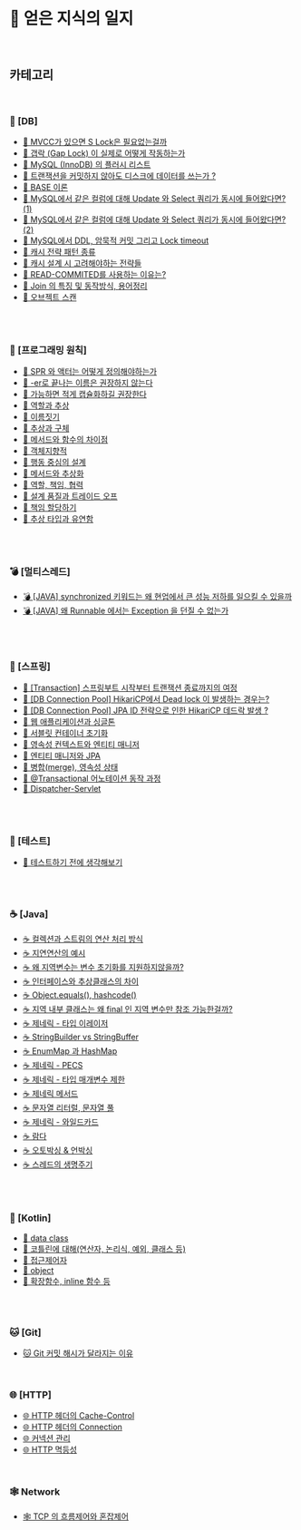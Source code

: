 # 📕 얻은 지식의 일지

</br>

## 카테고리

</br>

### 💾 [DB]

- [💾 MVCC가 있으면 S Lock은 필요없는걸까](https://github.com/leeMK09/MemoMemo/blob/main/%F0%9F%92%BE%20DB/MVCC%EA%B0%80%20%EC%9E%88%EC%9C%BC%EB%A9%B4%20S%20Lock%EC%9D%80%20%ED%95%84%EC%9A%94%EC%97%86%EB%8A%94%EA%B1%B8%EA%B9%8C.md)
- [💾 갭락 (Gap Lock) 이 실제로 어떻게 작동하는가](<https://github.com/leeMK09/MemoMemo/blob/main/%F0%9F%92%BE%20DB/%EA%B0%AD%EB%9D%BD%20(Gap%20Lock)%20%EC%9D%B4%20%EC%8B%A4%EC%A0%9C%EB%A1%9C%20%EC%96%B4%EB%96%BB%EA%B2%8C%20%EC%9E%91%EB%8F%99%ED%95%98%EB%8A%94%EA%B0%80.md>)
- [💾 MySQL (InnoDB) 의 플러시 리스트](<https://github.com/leeMK09/MemoMemo/blob/main/%F0%9F%92%BE%20DB/MySQL%20(InnoDB)%20%EC%9D%98%20%ED%94%8C%EB%9F%AC%EC%8B%9C%20%EB%A6%AC%EC%8A%A4%ED%8A%B8.md>)
- [💾 트랜잭션을 커밋하지 않아도 디스크에 데이터를 쓰는가 ?](https://github.com/leeMK09/MemoMemo/blob/main/%F0%9F%92%BE%20DB/%ED%8A%B8%EB%9E%9C%EC%9E%AD%EC%85%98%EC%9D%84%20%EC%BB%A4%EB%B0%8B%ED%95%98%EC%A7%80%20%EC%95%8A%EC%95%84%EB%8F%84%20%EB%94%94%EC%8A%A4%ED%81%AC%EC%97%90%20%EB%8D%B0%EC%9D%B4%ED%84%B0%EB%A5%BC%20%EC%93%B0%EB%8A%94%EA%B0%80%20%3F.md)
- [💾 BASE 이론](https://github.com/leeMK09/MemoMemo/blob/main/%F0%9F%92%BE%20DB/BASE%20%EC%9D%B4%EB%A1%A0.md)
- [💾 MySQL에서 같은 컬럼에 대해 Update 와 Select 쿼리가 동시에 들어왔다면? (1)](<https://github.com/leeMK09/MemoMemo/blob/main/%F0%9F%92%BE%20DB/MySQL%EC%97%90%EC%84%9C%20%EA%B0%99%EC%9D%80%20%EC%BB%AC%EB%9F%BC%EC%97%90%20%EB%8C%80%ED%95%B4%20Update%20%EC%99%80%20Select%20%EC%BF%BC%EB%A6%AC%EA%B0%80%20%EB%8F%99%EC%8B%9C%EC%97%90%20%EB%93%A4%EC%96%B4%EC%99%94%EB%8B%A4%EB%A9%B4%3F%20(1).md>)
- [💾 MySQL에서 같은 컬럼에 대해 Update 와 Select 쿼리가 동시에 들어왔다면? (2)](<https://github.com/leeMK09/MemoMemo/blob/main/%F0%9F%92%BE%20DB/MySQL%EC%97%90%EC%84%9C%20%EA%B0%99%EC%9D%80%20%EC%BB%AC%EB%9F%BC%EC%97%90%20%EB%8C%80%ED%95%B4%20Update%20%EC%99%80%20Select%20%EC%BF%BC%EB%A6%AC%EA%B0%80%20%EB%8F%99%EC%8B%9C%EC%97%90%20%EB%93%A4%EC%96%B4%EC%99%94%EB%8B%A4%EB%A9%B4%3F%20(2).md>)
- [💾 MySQL에서 DDL, 암묵적 커밋 그리고 Lock timeout](https://github.com/leeMK09/MemoMemo/blob/main/%F0%9F%92%BE%20DB/MySQL%EC%97%90%EC%84%9C%20DDL%2C%20%EC%95%94%EB%AC%B5%EC%A0%81%20%EC%BB%A4%EB%B0%8B%20%EA%B7%B8%EB%A6%AC%EA%B3%A0%20Lock%20timeout.md)
- [💾 캐시 전략 패턴 종류](https://github.com/leeMK09/MemoMemo/blob/main/%F0%9F%92%BE%20DB/%EC%BA%90%EC%8B%B1%20%EC%A0%84%EB%9E%B5%20%ED%8C%A8%ED%84%B4%20%EC%A2%85%EB%A5%98.md)
- [💾 캐시 설계 시 고려해야하는 전략들](https://github.com/leeMK09/MemoMemo/blob/main/%F0%9F%92%BE%20DB/%EC%BA%90%EC%8B%9C%20%EC%84%A4%EA%B3%84%20%EC%8B%9C%20%EA%B3%A0%EB%A0%A4%ED%95%B4%EC%95%BC%ED%95%98%EB%8A%94%20%EC%A0%84%EB%9E%B5%EB%93%A4.md)
- [💾 READ-COMMITED를 사용하는 이유는?](https://github.com/leeMK09/MemoMemo/blob/main/%F0%9F%92%BE%20DB/READ-COMMITED%EB%A5%BC%20%EC%82%AC%EC%9A%A9%ED%95%98%EB%8A%94%20%EC%9D%B4%EC%9C%A0%EB%8A%94%3F.md)
- [💾 Join 의 특징 및 동작방식, 용어정리](https://github.com/leeMK09/MemoMemo/blob/main/%F0%9F%92%BE%20DB/Join%20%EC%9D%98%20%ED%8A%B9%EC%A7%95%20%EB%B0%8F%20%EB%8F%99%EC%9E%91%EB%B0%A9%EC%8B%9D%2C%20%EC%9A%A9%EC%96%B4%EC%A0%95%EB%A6%AC.md)
- [💾 오브젝트 스캔](https://github.com/leeMK09/MemoMemo/blob/main/%F0%9F%92%BE%20DB/%EC%98%A4%EB%B8%8C%EC%A0%9D%ED%8A%B8%20%EC%8A%A4%EC%BA%94.md)

</br>
</br>

### 🧠 [프로그래밍 원칙]

- [🧠 SPR 와 액터는 어떻게 정의해야하는가](https://github.com/leeMK09/MemoMemo/blob/main/%F0%9F%A7%A0%20%ED%94%84%EB%A1%9C%EA%B7%B8%EB%9E%98%EB%B0%8D_%EC%9B%90%EC%B9%99/SRP%20%EC%99%80%20%EC%95%A1%ED%84%B0%EB%8A%94%20%EC%96%B4%EB%96%BB%EA%B2%8C%20%EC%A0%95%EC%9D%98%ED%95%B4%EC%95%BC%ED%95%98%EB%8A%94%EA%B0%80.md)
- [🧠 -er로 끝나는 이름은 권장하지 않는다](https://github.com/leeMK09/MemoMemo/blob/main/%F0%9F%A7%A0%20%ED%94%84%EB%A1%9C%EA%B7%B8%EB%9E%98%EB%B0%8D_%EC%9B%90%EC%B9%99/-er%EB%A1%9C%20%EB%81%9D%EB%82%98%EB%8A%94%20%EC%9D%B4%EB%A6%84%EC%9D%80%20%EA%B6%8C%EC%9E%A5%ED%95%98%EC%A7%80%20%EC%95%8A%EB%8A%94%EB%8B%A4.md)
- [🧠 가능하면 적게 캡슐화하길 권장한다](https://github.com/leeMK09/MemoMemo/blob/main/%F0%9F%A7%A0%20%ED%94%84%EB%A1%9C%EA%B7%B8%EB%9E%98%EB%B0%8D_%EC%9B%90%EC%B9%99/%EA%B0%80%EB%8A%A5%ED%95%98%EB%A9%B4%20%EC%A0%81%EA%B2%8C%20%EC%BA%A1%EC%8A%90%ED%99%94%ED%95%98%EA%B8%B8%20%EA%B6%8C%EC%9E%A5%ED%95%9C%EB%8B%A4.md)
- [🧠 역할과 추상](https://github.com/leeMK09/MemoMemo/blob/main/%F0%9F%A7%A0%20%ED%94%84%EB%A1%9C%EA%B7%B8%EB%9E%98%EB%B0%8D_%EC%9B%90%EC%B9%99/%EC%97%AD%ED%95%A0%EA%B3%BC%20%EC%B6%94%EC%83%81.md)
- [🧠 이름짓기](https://github.com/leeMK09/MemoMemo/blob/main/%F0%9F%A7%A0%20%ED%94%84%EB%A1%9C%EA%B7%B8%EB%9E%98%EB%B0%8D_%EC%9B%90%EC%B9%99/%EC%9D%B4%EB%A6%84%EC%A7%93%EA%B8%B0.md)
- [🧠 추상과 구체](https://github.com/leeMK09/MemoMemo/blob/main/%F0%9F%A7%A0%20%ED%94%84%EB%A1%9C%EA%B7%B8%EB%9E%98%EB%B0%8D_%EC%9B%90%EC%B9%99/%EC%B6%94%EC%83%81%EA%B3%BC%20%EA%B5%AC%EC%B2%B4.md)
- [🧠 메서드와 함수의 차이점](https://github.com/leeMK09/MemoMemo/blob/main/%F0%9F%A7%A0%20%ED%94%84%EB%A1%9C%EA%B7%B8%EB%9E%98%EB%B0%8D_%EC%9B%90%EC%B9%99/%EB%A9%94%EC%84%9C%EB%93%9C%EC%99%80%20%ED%95%A8%EC%88%98%EC%9D%98%20%EC%B0%A8%EC%9D%B4%EC%A0%90.md)
- [🧠 객체지향적](https://github.com/leeMK09/MemoMemo/blob/main/%F0%9F%A7%A0%20%ED%94%84%EB%A1%9C%EA%B7%B8%EB%9E%98%EB%B0%8D_%EC%9B%90%EC%B9%99/%EA%B0%9D%EC%B2%B4%EC%A7%80%ED%96%A5%EC%A0%81.md)
- [🧠 행동 중심의 설계](https://github.com/leeMK09/MemoMemo/blob/main/%F0%9F%A7%A0%20%ED%94%84%EB%A1%9C%EA%B7%B8%EB%9E%98%EB%B0%8D_%EC%9B%90%EC%B9%99/%ED%96%89%EB%8F%99%20%EC%A4%91%EC%8B%AC%EC%9D%98%20%EC%84%A4%EA%B3%84.md)
- [🧠 메서드와 추상화](https://github.com/leeMK09/MemoMemo/blob/main/%F0%9F%A7%A0%20%ED%94%84%EB%A1%9C%EA%B7%B8%EB%9E%98%EB%B0%8D_%EC%9B%90%EC%B9%99/%EB%A9%94%EC%84%9C%EB%93%9C%EC%99%80%20%EC%B6%94%EC%83%81%ED%99%94.md)
- [🧠 역할, 책임, 협력](https://github.com/leeMK09/MemoMemo/blob/main/%F0%9F%A7%A0%20%ED%94%84%EB%A1%9C%EA%B7%B8%EB%9E%98%EB%B0%8D_%EC%9B%90%EC%B9%99/%EC%97%AD%ED%95%A0%2C%20%EC%B1%85%EC%9E%84%2C%20%ED%98%91%EB%A0%A5.md)
- [🧠 설계 품질과 트레이드 오프](https://github.com/leeMK09/MemoMemo/blob/main/%F0%9F%A7%A0%20%ED%94%84%EB%A1%9C%EA%B7%B8%EB%9E%98%EB%B0%8D_%EC%9B%90%EC%B9%99/%EC%84%A4%EA%B3%84%20%ED%92%88%EC%A7%88%EA%B3%BC%20%ED%8A%B8%EB%A0%88%EC%9D%B4%EB%93%9C%20%EC%98%A4%ED%94%84.md)
- [🧠 책임 할당하기](https://github.com/leeMK09/MemoMemo/blob/main/%F0%9F%A7%A0%20%ED%94%84%EB%A1%9C%EA%B7%B8%EB%9E%98%EB%B0%8D_%EC%9B%90%EC%B9%99/%EC%B1%85%EC%9E%84%20%ED%95%A0%EB%8B%B9%ED%95%98%EA%B8%B0.md)
- [🧠 추상 타입과 유연함](https://github.com/leeMK09/MemoMemo/blob/main/%F0%9F%A7%A0%20%ED%94%84%EB%A1%9C%EA%B7%B8%EB%9E%98%EB%B0%8D_%EC%9B%90%EC%B9%99/%EC%B6%94%EC%83%81%20%ED%83%80%EC%9E%85%EA%B3%BC%20%EC%9C%A0%EC%97%B0%ED%95%A8.md)

</br>
</br>

### 💣 [멀티스레드]

- [💣 [JAVA] synchronized 키워드는 왜 현업에서 큰 성능 저하를 일으킬 수 있을까](https://github.com/leeMK09/MemoMemo/blob/main/%F0%9F%92%A3%20%EB%A9%80%ED%8B%B0%EC%8A%A4%EB%A0%88%EB%93%9C/%5BJAVA%5D%20synchronized%20%ED%82%A4%EC%9B%8C%EB%93%9C%EB%8A%94%20%EC%99%9C%20%ED%98%84%EC%97%85%EC%97%90%EC%84%9C%20%ED%81%B0%20%EC%84%B1%EB%8A%A5%20%EC%A0%80%ED%95%98%EB%A5%BC%20%EC%9D%BC%EC%9C%BC%ED%82%AC%20%EC%88%98%20%EC%9E%88%EC%9D%84%EA%B9%8C.md)
- [💣 [JAVA] 왜 Runnable 에서는 Exception 을 던질 수 없는가](https://github.com/leeMK09/MemoMemo/blob/main/%F0%9F%92%A3%20%EB%A9%80%ED%8B%B0%EC%8A%A4%EB%A0%88%EB%93%9C/%5BJAVA%5D%20%EC%99%9C%20Runnable%20%EC%97%90%EC%84%9C%EB%8A%94%20Exception%20%EC%9D%84%20%EB%8D%98%EC%A7%88%20%EC%88%98%20%EC%97%86%EB%8A%94%EA%B0%80.md)

</br>
</br>

### 🌿 [스프링]

- [🌿 [Transaction] 스프링부트 시작부터 트랜잭션 종료까지의 여정](https://github.com/leeMK09/MemoMemo/blob/main/%F0%9F%8C%BF%20%EC%8A%A4%ED%94%84%EB%A7%81/%5BTransaction%5D%20%EC%8A%A4%ED%94%84%EB%A7%81%EB%B6%80%ED%8A%B8%20%EC%8B%9C%EC%9E%91%EB%B6%80%ED%84%B0%20%ED%8A%B8%EB%9E%9C%EC%9E%AD%EC%85%98%20%EC%A2%85%EB%A3%8C%EA%B9%8C%EC%A7%80%EC%9D%98%20%EC%97%AC%EC%A0%95.md)
- [🌿 [DB Connection Pool] HikariCP에서 Dead lock 이 발생하는 경우는?](https://github.com/leeMK09/MemoMemo/blob/main/%F0%9F%8C%BF%20%EC%8A%A4%ED%94%84%EB%A7%81/%5BDB%20Connection%20Pool%5D%20HikariCP%EC%97%90%EC%84%9C%20Dead%20lock%20%EC%9D%B4%20%EB%B0%9C%EC%83%9D%ED%95%98%EB%8A%94%20%EA%B2%BD%EC%9A%B0%EB%8A%94%3F.md)
- [🌿 [DB Connection Pool] JPA ID 전략으로 인한 HikariCP 데드락 발생 ?](https://github.com/leeMK09/MemoMemo/blob/main/%F0%9F%8C%BF%20%EC%8A%A4%ED%94%84%EB%A7%81/%5BDB%20Connection%20Pool%5D%20JPA%20ID%20%EC%A0%84%EB%9E%B5%EC%9C%BC%EB%A1%9C%20%EC%9D%B8%ED%95%9C%20HikariCP%20%EB%8D%B0%EB%93%9C%EB%9D%BD%20%EB%B0%9C%EC%83%9D%20%3F.md)
- [🌿 웹 애플리케이션과 싱글톤](https://github.com/leeMK09/MemoMemo/blob/main/%F0%9F%8C%BF%20%EC%8A%A4%ED%94%84%EB%A7%81/%EC%9B%B9%20%EC%95%A0%ED%94%8C%EB%A6%AC%EC%BC%80%EC%9D%B4%EC%85%98%EA%B3%BC%20%EC%8B%B1%EA%B8%80%ED%86%A4.md)
- [🌿 서블릿 컨테이너 초기화](https://github.com/leeMK09/MemoMemo/blob/main/%F0%9F%8C%BF%20%EC%8A%A4%ED%94%84%EB%A7%81/%EC%84%9C%EB%B8%94%EB%A6%BF%20%EC%BB%A8%ED%85%8C%EC%9D%B4%EB%84%88%20%EC%B4%88%EA%B8%B0%ED%99%94.md)
- [🌿 영속성 컨텍스트와 엔티티 매니저](https://github.com/leeMK09/MemoMemo/blob/main/%F0%9F%8C%BF%20%EC%8A%A4%ED%94%84%EB%A7%81/%EC%98%81%EC%86%8D%EC%84%B1%20%EC%BB%A8%ED%85%8D%EC%8A%A4%ED%8A%B8%EC%99%80%20%EC%97%94%ED%8B%B0%ED%8B%B0%20%EB%A7%A4%EB%8B%88%EC%A0%80.md)
- [🌿 엔티티 매니저와 JPA](https://github.com/leeMK09/MemoMemo/blob/main/%F0%9F%8C%BF%20%EC%8A%A4%ED%94%84%EB%A7%81/%EC%97%94%ED%8B%B0%ED%8B%B0%20%EB%A7%A4%EB%8B%88%EC%A0%80%EC%99%80%20JPA.md)
- [🌿 병합(merge), 영속성 상태](<https://github.com/leeMK09/MemoMemo/blob/main/%F0%9F%8C%BF%20%EC%8A%A4%ED%94%84%EB%A7%81/%EB%B3%91%ED%95%A9(merge)%2C%20%EC%98%81%EC%86%8D%EC%84%B1%20%EC%83%81%ED%83%9C.md>)
- [🌿 @Transactional 어노테이션 동작 과정](https://github.com/leeMK09/MemoMemo/blob/main/%F0%9F%8C%BF%20%EC%8A%A4%ED%94%84%EB%A7%81/%40Transactional%20%EC%96%B4%EB%85%B8%ED%85%8C%EC%9D%B4%EC%85%98%20%EB%8F%99%EC%9E%91%20%EA%B3%BC%EC%A0%95.md)
- [🌿 Dispatcher-Servlet](https://github.com/leeMK09/MemoMemo/blob/main/%F0%9F%8C%BF%20%EC%8A%A4%ED%94%84%EB%A7%81/Dispatcher-Servlet.md)

</br>
</br>

### 🧪 [테스트]

- [🧪 테스트하기 전에 생각해보기](https://github.com/leeMK09/MemoMemo/blob/main/%F0%9F%A7%AA%20%ED%85%8C%EC%8A%A4%ED%8A%B8/%ED%85%8C%EC%8A%A4%ED%8A%B8%ED%95%98%EA%B8%B0%20%EC%A0%84%EC%97%90%20%EC%83%9D%EA%B0%81%ED%95%B4%EB%B3%B4%EA%B8%B0.md)

</br>
</br>

### ☕ [Java]

- [☕ 컬렉션과 스트림의 연산 처리 방식](https://github.com/leeMK09/MemoMemo/blob/main/%E2%98%95%20Java/%EC%BB%AC%EB%A0%89%EC%85%98%EA%B3%BC%20%EC%8A%A4%ED%8A%B8%EB%A6%BC%EC%9D%98%20%EC%97%B0%EC%82%B0%20%EC%B2%98%EB%A6%AC%20%EB%B0%A9%EC%8B%9D.md)
- [☕ 지연연산의 예시](https://github.com/leeMK09/MemoMemo/blob/main/%E2%98%95%20Java/%EC%A7%80%EC%97%B0%EC%97%B0%EC%82%B0%EC%9D%98%20%EC%98%88%EC%8B%9C.md)
- [☕ 왜 지역변수는 변수 초기화를 지원하지않을까?](https://github.com/leeMK09/MemoMemo/blob/main/%E2%98%95%20Java/%EC%99%9C%20%EC%A7%80%EC%97%AD%EB%B3%80%EC%88%98%EB%8A%94%20%EB%B3%80%EC%88%98%20%EC%B4%88%EA%B8%B0%ED%99%94%EB%A5%BC%20%EC%A7%80%EC%9B%90%ED%95%98%EC%A7%80%EC%95%8A%EC%9D%84%EA%B9%8C%3F.md)
- [☕ 인터페이스와 추상클래스의 차이](https://github.com/leeMK09/MemoMemo/blob/main/%E2%98%95%20Java/%EC%9D%B8%ED%84%B0%ED%8E%98%EC%9D%B4%EC%8A%A4%EC%99%80%20%EC%B6%94%EC%83%81%ED%81%B4%EB%9E%98%EC%8A%A4%EC%9D%98%20%EC%B0%A8%EC%9D%B4.md)
- [☕ Object.equals(), hashcode()](<https://github.com/leeMK09/MemoMemo/blob/main/%E2%98%95%20Java/Object.equals()%2C%20hashcode().md>)
- [☕ 지역 내부 클래스는 왜 final 인 지역 변수만 참조 가능한걸까?](https://github.com/leeMK09/MemoMemo/blob/main/%E2%98%95%20Java/%EC%A7%80%EC%97%AD%20%EB%82%B4%EB%B6%80%20%ED%81%B4%EB%9E%98%EC%8A%A4%EB%8A%94%20%EC%99%9C%20final%20%EC%9D%B8%20%EC%A7%80%EC%97%AD%20%EB%B3%80%EC%88%98%EB%A7%8C%20%EC%B0%B8%EC%A1%B0%20%EA%B0%80%EB%8A%A5%ED%95%9C%EA%B1%B8%EA%B9%8C%3F.md)
- [☕ 제네릭 - 타입 이레이저](https://github.com/leeMK09/MemoMemo/blob/main/%E2%98%95%20Java/%EC%A0%9C%EB%84%A4%EB%A6%AD%20-%20%ED%83%80%EC%9E%85%20%EC%9D%B4%EB%A0%88%EC%9D%B4%EC%A0%80.md)
- [☕ StringBuilder vs StringBuffer](https://github.com/leeMK09/MemoMemo/blob/main/%E2%98%95%20Java/StringBuilder%20vs%20StringBuffer.md)
- [☕ EnumMap 과 HashMap](https://github.com/leeMK09/MemoMemo/blob/main/%E2%98%95%20Java/EnumMap%20%EA%B3%BC%20HashMap.md)
- [☕ 제네릭 - PECS](https://github.com/leeMK09/MemoMemo/blob/main/%E2%98%95%20Java/%EC%A0%9C%EB%84%A4%EB%A6%AD%20-%20PECS.md)
- [☕ 제네릭 - 타입 매개변수 제한](https://github.com/leeMK09/MemoMemo/blob/main/%E2%98%95%20Java/%EC%A0%9C%EB%84%A4%EB%A6%AD%20-%20%ED%83%80%EC%9E%85%20%EB%A7%A4%EA%B0%9C%EB%B3%80%EC%88%98%20%EC%A0%9C%ED%95%9C.md)
- [☕ 제네릭 메서드](https://github.com/leeMK09/MemoMemo/blob/main/%E2%98%95%20Java/%EC%A0%9C%EB%84%A4%EB%A6%AD%20%EB%A9%94%EC%84%9C%EB%93%9C.md)
- [☕ 문자열 리터럴, 문자열 풀](https://github.com/leeMK09/MemoMemo/blob/main/%E2%98%95%20Java/%EB%AC%B8%EC%9E%90%EC%97%B4%20%EB%A6%AC%ED%84%B0%EB%9F%B4%2C%20%EB%AC%B8%EC%9E%90%EC%97%B4%20%ED%92%80.md)
- [☕ 제네릭 - 와일드카드](https://github.com/leeMK09/MemoMemo/blob/main/%E2%98%95%20Java/%EC%A0%9C%EB%84%A4%EB%A6%AD%20-%20%EC%99%80%EC%9D%BC%EB%93%9C%EC%B9%B4%EB%93%9C.md)
- [☕ 람다](https://github.com/leeMK09/MemoMemo/blob/main/%E2%98%95%20Java/%EB%9E%8C%EB%8B%A4.md)
- [☕ 오토박싱 & 언박싱](https://github.com/leeMK09/MemoMemo/blob/main/%E2%98%95%20Java/%EC%98%A4%ED%86%A0%EB%B0%95%EC%8B%B1%20%26%20%EC%96%B8%EB%B0%95%EC%8B%B1.md)
- [☕ 스레드의 생명주기](https://github.com/leeMK09/MemoMemo/blob/main/%E2%98%95%20Java/%EC%8A%A4%EB%A0%88%EB%93%9C%EC%9D%98%20%EC%83%9D%EB%AA%85%EC%A3%BC%EA%B8%B0.md)

</br>
</br>

### 🦄 [Kotlin]

- [🦄 data class](https://github.com/leeMK09/MemoMemo/blob/main/%F0%9F%A6%84%20Kotlin/data%20class.md)
- [🦄 코틀린에 대해(연산자, 논리식, 예외, 클래스 등)](<https://github.com/leeMK09/MemoMemo/blob/main/%F0%9F%A6%84%20Kotlin/%EC%BD%94%ED%8B%80%EB%A6%B0%EC%97%90%20%EB%8C%80%ED%95%B4(%EC%97%B0%EC%82%B0%EC%9E%90%2C%20%EB%85%BC%EB%A6%AC%EC%8B%9D%2C%20%EC%98%88%EC%99%B8%2C%20%ED%81%B4%EB%9E%98%EC%8A%A4%20%EB%93%B1).md>)
- [🦄 접근제어자](https://github.com/leeMK09/MemoMemo/blob/main/%F0%9F%A6%84%20Kotlin/%EC%A0%91%EA%B7%BC%EC%A0%9C%EC%96%B4%EC%9E%90.md)
- [🦄 object](https://github.com/leeMK09/MemoMemo/blob/main/%F0%9F%A6%84%20Kotlin/object.md)
- [🦄 확장함수, inline 함수 등](https://github.com/leeMK09/MemoMemo/blob/main/%F0%9F%A6%84%20Kotlin/%ED%99%95%EC%9E%A5%ED%95%A8%EC%88%98%2C%20inline%20%ED%95%A8%EC%88%98%20%EB%93%B1.md)

</br>
</br>

### 🐱 [Git]

- [🐱 Git 커밋 해시가 달라지는 이유](https://github.com/leeMK09/MemoMemo/blob/main/%F0%9F%90%B1%20Git/Git%20%EC%BB%A4%EB%B0%8B%20%ED%95%B4%EC%8B%9C%EA%B0%80%20%EB%8B%AC%EB%9D%BC%EC%A7%80%EB%8A%94%20%EC%9D%B4%EC%9C%A0.md)

</br>

### 🌐 [HTTP]

- [🌐 HTTP 헤더의 Cache-Control](https://github.com/leeMK09/MemoMemo/blob/main/%F0%9F%8C%90%20HTTP/HTTP%20%ED%97%A4%EB%8D%94%EC%9D%98%20Cache-Control.md)
- [🌐 HTTP 헤더의 Connection](https://github.com/leeMK09/MemoMemo/blob/main/%F0%9F%8C%90%20HTTP/HTTP%20%ED%97%A4%EB%8D%94%EC%9D%98%20Connection.md)
- [🌐 커넥션 관리](https://github.com/leeMK09/MemoMemo/blob/main/%F0%9F%8C%90%20HTTP/%EC%BB%A4%EB%84%A5%EC%85%98%EA%B4%80%EB%A6%AC.md)
- [🌐 HTTP 멱등성](https://github.com/leeMK09/MemoMemo/blob/main/%F0%9F%8C%90%20HTTP/HTTP%20%EB%A9%B1%EB%93%B1%EC%84%B1.md)

</br>

### 🕸️ Network

- [🕸️ TCP 의 흐름제어와 혼잡제어](https://github.com/leeMK09/MemoMemo/blob/main/%F0%9F%95%B8%EF%B8%8F%20Network/TCP%20%EC%9D%98%20%ED%9D%90%EB%A6%84%EC%A0%9C%EC%96%B4%EC%99%80%20%ED%98%BC%EC%9E%A1%EC%A0%9C%EC%96%B4.md)
